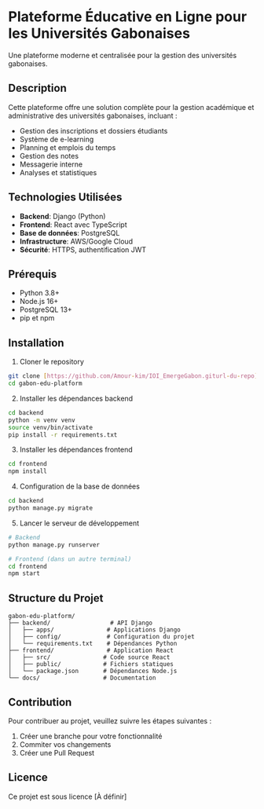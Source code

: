 # Plateforme Éducative en Ligne pour les Universités Gabonaises

Une plateforme moderne et centralisée pour la gestion des universités gabonaises.

## Description

Cette plateforme offre une solution complète pour la gestion académique et administrative des universités gabonaises, incluant :
- Gestion des inscriptions et dossiers étudiants
- Système de e-learning
- Planning et emplois du temps
- Gestion des notes
- Messagerie interne
- Analyses et statistiques

## Technologies Utilisées

- **Backend**: Django (Python)
- **Frontend**: React avec TypeScript
- **Base de données**: PostgreSQL
- **Infrastructure**: AWS/Google Cloud
- **Sécurité**: HTTPS, authentification JWT

## Prérequis

- Python 3.8+
- Node.js 16+
- PostgreSQL 13+
- pip et npm

## Installation

1. Cloner le repository
```bash
git clone [https://github.com/Amour-kim/IOI_EmergeGabon.giturl-du-repo]
cd gabon-edu-platform
```

2. Installer les dépendances backend
```bash
cd backend
python -m venv venv
source venv/bin/activate
pip install -r requirements.txt
```

3. Installer les dépendances frontend
```bash
cd frontend
npm install
```

4. Configuration de la base de données
```bash
cd backend
python manage.py migrate
```

5. Lancer le serveur de développement
```bash
# Backend
python manage.py runserver

# Frontend (dans un autre terminal)
cd frontend
npm start
```

## Structure du Projet

```
gabon-edu-platform/
├── backend/                 # API Django
│   ├── apps/               # Applications Django
│   ├── config/             # Configuration du projet
│   └── requirements.txt    # Dépendances Python
├── frontend/               # Application React
│   ├── src/               # Code source React
│   ├── public/            # Fichiers statiques
│   └── package.json       # Dépendances Node.js
└── docs/                  # Documentation
```

## Contribution

Pour contribuer au projet, veuillez suivre les étapes suivantes :
1. Créer une branche pour votre fonctionnalité
2. Commiter vos changements
3. Créer une Pull Request

## Licence

Ce projet est sous licence [À définir]
